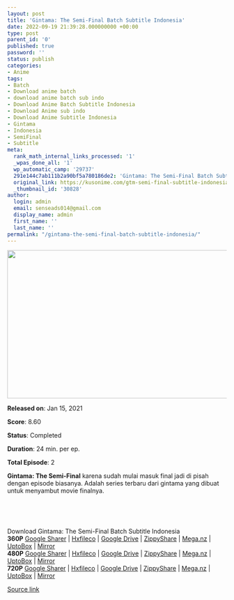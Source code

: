 ```yaml
---
layout: post
title: 'Gintama: The Semi-Final Batch Subtitle Indonesia'
date: 2022-09-19 21:39:28.000000000 +00:00
type: post
parent_id: '0'
published: true
password: ''
status: publish
categories:
- Anime
tags:
- Batch
- Download anime batch
- download anime batch sub indo
- Download Anime Batch Subtitle Indonesia
- Download Anime sub indo
- Download Anime Subtitle Indonesia
- Gintama
- Indonesia
- SemiFinal
- Subtitle
meta:
  rank_math_internal_links_processed: '1'
  _wpas_done_all: '1'
  wp_automatic_camp: '29737'
  291e144c7ab111b2a90bf5a780186de2: 'Gintama: The Semi-Final Batch Subtitle Indonesia'
  original_link: https://kusonime.com/gtm-semi-final-subtitle-indonesia/
  _thumbnail_id: '30828'
author:
  login: admin
  email: senseads014@gmail.com
  display_name: admin
  first_name: ''
  last_name: ''
permalink: "/gintama-the-semi-final-batch-subtitle-indonesia/"
---
```

<p><img width="604" height="340" src="{{ site.baseurl }}/assets/2022/09/Gintama-The-Semi-Final-604x340.jpg" class="attachment-thumb-large size-thumb-large wp-post-image" alt="" loading="lazy" title="Gintama: The Semi-Final Batch Subtitle Indonesia" srcset="https://kusonime.com/wp-content/uploads/2021/01/Gintama-The-Semi-Final-604x340.jpg 604w, https://kusonime.com/wp-content/uploads/2021/01/Gintama-The-Semi-Final-300x169.jpg 300w, https://kusonime.com/wp-content/uploads/2021/01/Gintama-The-Semi-Final-768x432.jpg 768w, https://kusonime.com/wp-content/uploads/2021/01/Gintama-The-Semi-Final-520x293.jpg 520w, https://kusonime.com/wp-content/uploads/2021/01/Gintama-The-Semi-Final.jpg 1000w" sizes="(max-width: 604px) 100vw, 604px" />
<p><b>Released on</b>: Jan 15, 2021</p>
<p>
<p><b>Score</b>: 8.60</p>
<p>
<p><b>Status</b>: Completed</p>
<p>
<p><b>Duration</b>: 24 min. per ep.</p>
<p>
<p><b>Total Episode</b>: 2</p>
<p>
<p><strong>Gintama: The Semi-Final</strong> karena sudah mulai masuk final jadi di pisah dengan episode biasanya. Adalah series terbaru dari gintama yang dibuat untuk menyambut movie finalnya.</p>
<p>
<p> </p>
<p>
<p> </p>
<p>
<div class="smokeddl">
<div class="smokettl">Download Gintama: The Semi-Final Batch Subtitle Indonesia</div>
<div class="smokeurl"><strong>360P</strong> <a href="https://acefile.co/f/36189467/kusonime-silver-soul-semi-final-360p-rar" target="_blank" rel="noopener noreferrer">Google Sharer</a> | <a href="https://hxfile.co/ztg3g9psfner" target="_blank" rel="noopener">Hxfileco</a> | <a href="https://drive.google.com/uc?export=download&amp;id=1ylZLUs4xVj_bKkM2pyohfWdTiYFQrsyY" target="_blank" rel="noopener">Google Drive</a> | <a href="https://www44.zippyshare.com/v/PrzoYGge/file.html" target="_blank" rel="noopener">ZippyShare</a> | <a href="https://mega.nz/file/8Q4UGD5J#BAFJf1nwaghl037EJEr4sHQnM4vfwZHruAZafGV6SdI" target="_blank" rel="noopener noreferrer">Mega.nz</a> | <a href="https://uptobox.com/54n5syi599z4" target="_blank" rel="noopener">UptoBox</a> | <a href="https://mirrorace.org/m/6qEUe" target="_blank" rel="noopener">Mirror</a></div>
<div class="smokeurl"><strong>480P</strong> <a href="https://acefile.co/f/36189471/kusonime-silver-soul-semi-final-480p-rar" target="_blank" rel="noopener noreferrer">Google Sharer</a> | <a href="https://hxfile.co/t27ho0nhu8a4" target="_blank" rel="noopener">Hxfileco</a> | <a href="https://drive.google.com/uc?export=download&amp;id=1C4nwA4-cZXUm1mnBu3ZVLGI7FSi-yBBY" target="_blank" rel="noopener">Google Drive</a> | <a href="https://www59.zippyshare.com/v/7gxTjIoy/file.html" target="_blank" rel="noopener">ZippyShare</a> | <a href="https://mega.nz/file/FMowWbob#pGLVNcduVTFvKFHs9noOYKJn-rQMrphTyoS_V367Zeo" target="_blank" rel="noopener noreferrer">Mega.nz</a> | <a href="https://uptobox.com/gdbfxxd04pdr" target="_blank" rel="noopener">UptoBox</a> | <a href="https://mirrorace.org/m/6qEUf" target="_blank" rel="noopener">Mirror</a></div>
<div class="smokeurl"><strong>720P</strong> <a href="https://acefile.co/f/36189474/kusonime-silver-soul-semi-final-720p-rar" target="_blank" rel="noopener noreferrer">Google Sharer</a> | <a href="https://hxfile.co/8wj9ndfo7nm2" target="_blank" rel="noopener">Hxfileco</a> | <a href="https://drive.google.com/uc?export=download&amp;id=1ribMiPrjQCOAKlbdIdxzx-k5k0Obh_AD" target="_blank" rel="noopener">Google Drive</a> | <a href="https://www33.zippyshare.com/v/rQPiqVNL/file.html" target="_blank" rel="noopener">ZippyShare</a> | <a href="https://mega.nz/file/0Fw2iJxa#ptCiGDEHpDRMOBL1zR1ggKpV_YLZtdNoaVv78DdrnWg" target="_blank" rel="noopener noreferrer">Mega.nz</a> | <a href="https://uptobox.com/qn3x8bm36j3y" target="_blank" rel="noopener">UptoBox</a> | <a href="https://mirrorace.org/m/6qEUh" target="_blank" rel="noopener">Mirror</a></div>
</div>
<p><a href="https://kusonime.com/gtm-semi-final-subtitle-indonesia/">Source link </a></p>
